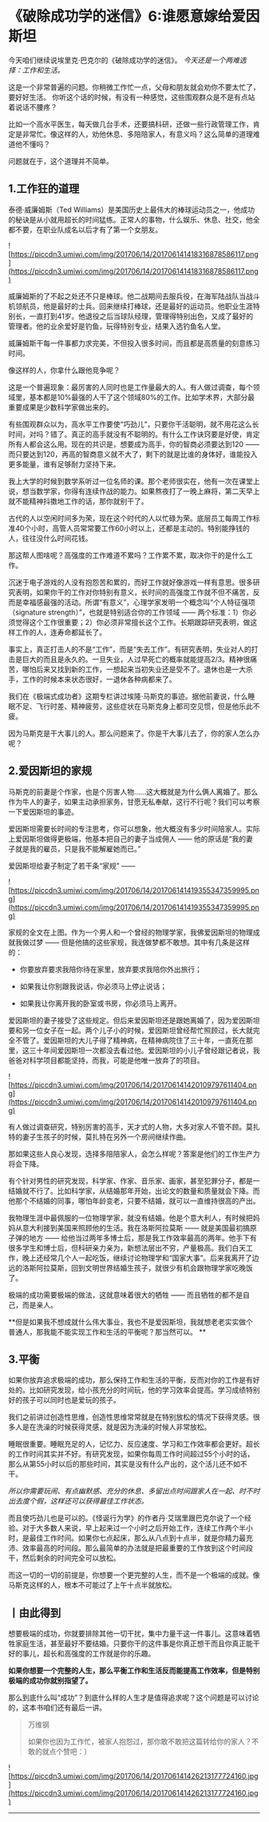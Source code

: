 # 《破除成功学的迷信》6:谁愿意嫁给爱因斯坦

今天咱们继续说埃里克·巴克尔的《破除成功学的迷信》。 *今天还是一个两难选择：工作和生活。*

这是一个非常普遍的问题。你稍微工作忙一点，父母和朋友就会劝你不要太忙了，要好好生活。 你听这个话的时候，有没有一种感觉，这些围观群众是不是有点站着说话不腰疼？

比如一个高水平医生，每天做几台手术，还要搞科研，还做一些行政管理工作，肯定是非常忙。像这样的人，劝他休息、多陪陪家人，有意义吗？这么简单的道理难道他不懂吗？

问题就在于，这个道理并不简单。

## 1.工作狂的道理

泰德·威廉姆斯（Ted Williams）是美国历史上最伟大的棒球运动员之一，他成功的秘诀是从小就用超长的时间猛练。正常人的事物，什么娱乐、休息、社交，他全都不要，在职业队成名以后才有了第一个女朋友。

![https://piccdn3.umiwi.com/img/201706/14/201706141418316878586117.png](https://piccdn3.umiwi.com/img/201706/14/201706141418316878586117.png)

威廉姆斯的了不起之处还不只是棒球。他二战期间去服兵役，在海军陆战队当战斗机领航员，他是最好的士兵。回来继续打棒球，还是最好的运动员。他职业生涯特别长，一直打到41岁。他退役之后当球队经理，管理得特别出色，又成了最好的管理者。他的业余爱好是钓鱼，玩得特别专业，结果入选钓鱼名人堂。

威廉姆斯干每一件事都力求完美，不但投入很多时间，而且都是高质量的刻意练习时间。

像这样的人，你拿什么跟他竞争呢？

这是一个普遍现象：最厉害的人同时也是工作量最大的人。有人做过调查，每个领域里，基本都是10%最强的人干了这个领域80%的工作。比如学术界，大部分最重要成果是少数科学家做出来的。

有些围观群众以为，高水平工作要使“巧劲儿”，只要你干活聪明，就不用花这么长时间，对吗？错了。真正的高手就没有不聪明的。有什么工作诀窍要是好使，肯定所有人都会这么用。现在的共识是，想要成为高手，你的智商必须要达到120 —— 而只要达到120，再高的智商意义就不大了，剩下的就是比谁的身体好，谁能投入更多能量，谁有足够耐力坚持下来。

我上大学的时候到数学系听过一位名师的课。那个老师很实在，他有一次在课堂上说，想当数学家，你得有连续作战的能力。如果熬夜打了一晚上麻将，第二天早上就不能精神抖擞地工作的话，那你就别干了。

古代的人以空闲时间多为荣，现在这个时代的人以忙碌为荣。底层员工每周工作标准40个小时，高管人员常常要工作60小时以上，还都是主动的。特别能挣钱的人，往往没什么时间花钱。

那这帮人图啥呢？高强度的工作难道不累吗？工作累不累，取决你干的是什么工作。

沉迷于电子游戏的人没有抱怨苦和累的，而好工作就好像游戏一样有意思。很多研究表明，如果你干的工作对你特别有意义，长时间的高强度工作就不但不痛苦，反而是幸福感最强的活动。所谓“有意义”，心理学家发明一个概念叫“个人特征强项（signature strength）”，也就是特别适合你的工作领域 —— 两个标准：1）你必须觉得这个工作很重要；2）你必须非常擅长这个工作。长期跟踪研究表明，做这样工作的人，连寿命都延长了。

事实上，真正打击人的不是“工作”，而是“失去工作”。有研究表明，失业对人的打击是巨大的而且是永久的。一旦失业，人过早死亡的概率就能提高2/3。精神很痛苦，哪怕后来又找到新的工作，一想起来当初失业还是受不了。退休也是一大杀手，工作的时候本来状态很好，一退休各种病都来了。

我们在《极端式成功者》这期专栏讲过埃隆·马斯克的事迹。据他前妻说，什么睡眠不足、飞行时差、精神疲劳，这些症状在马斯克身上都司空见惯，但是他乐此不疲。

因为马斯克是干大事儿的人。那么问题来了。你是干大事儿去了，你的家人怎么办呢？ 

## 2.爱因斯坦的家规

马斯克的前妻是个作家，也是个厉害人物……这大概就是为什么俩人离婚了。那么作为牛人的妻子，如果主动承担家务，甘愿无私奉献，这行不行呢？我们可以考察一下爱因斯坦的事迹。

爱因斯坦需要长时间的专注思考，你可以想象，他大概没有多少时间陪家人。实际上爱因斯坦做得更极端，他基本把自己的妻子当成佣人 —— 他的原话是“我的妻子就是我的雇员，只是我不能解雇她而已。”

爱因斯坦给妻子制定了若干条“家规” ——  

![https://piccdn3.umiwi.com/img/201706/14/201706141419355347359995.png](https://piccdn3.umiwi.com/img/201706/14/201706141419355347359995.png)

家规的全文在上图。作为一个男人和一个曾经的物理学家，我佛爱因斯坦的物理成就我做过梦 —— 但是他搞的这些家规，我连做梦都不敢想。其中有几条是这样的：

* 你要放弃要求我陪你待在家里，放弃要求我陪你外出旅行；

* 如果我让你别跟我说话，你必须马上停止说话；

* 如果我让你离开我的卧室或书房，你必须马上离开。

爱因斯坦的妻子接受了这些规定。但后来爱因斯坦还是跟她离婚了，因为爱因斯坦要和另一位女子在一起。两个儿子小的时候，爱因斯坦曾经帮忙照顾过，长大就完全不管了。爱因斯坦的大儿子得了精神病，在精神病院住了三十年，一直死在那里，这三十年间爱因斯坦一次都没去看过他。爱因斯坦的小儿子曾经跟记者说，我爸爸对科学项目都能坚持，而我，可能是他唯一放弃了的项目。 

![https://piccdn3.umiwi.com/img/201706/14/201706141420109797611404.png](https://piccdn3.umiwi.com/img/201706/14/201706141420109797611404.png)

有人做过调查研究，特别厉害的高手，天才式的人物，大多对家人不管不顾。莫扎特的妻子生孩子的时候，莫扎特在另外一个房间继续作曲。

那如果这些人良心发现，选择多陪陪家人，会怎么样呢？答案是他们的工作生产力将会下降。

有个针对男性的研究发现，科学家、作家、音乐家、画家，甚至犯罪分子，都是一结婚就不行了。比如科学家，从结婚那年开始，出论文的数量和质量就会下降。而他那个不结婚的同事，哪怕年龄变老，只要不结婚，就可以一直维持很高的产出。

我物理生涯中最佩服的一位物理学家，就没有结婚。他是个意大利人，有时候把妈妈从意大利接到美国来照顾他的生活。我在洛斯阿拉莫斯 —— 就是美国最初搞原子弹的地方 —— 给他当过两年多博士后，那是我工作效率最高的两年。他手下有很多学生和博士后，但科研亲力亲为，新想法层出不穷，产量极高。我们白天工作，晚上还经常几个人一起吃饭，继续讨论物理学和“国家大事”。后来我离开了边远的洛斯阿拉莫斯，回到文明世界结婚生孩子，就很少有机会跟物理学家吃晚饭了。

极端的成功需要极端的做法，这就意味着很大的牺牲 —— 而且牺牲的都不是自己，而是亲人。

 **但是如果我不想成就什么伟大事业，我也不是爱因斯坦，我就想老老实实做个普通人，那我能不能实现工作和生活的平衡呢？那当然可以。 **

## 3.平衡

如果你放弃追求极端的成功，那么保持工作和生活的平衡，反而对你的工作是有好处的。比如研究发现，给小孩充分的时间玩，他的学习效率会提高。学习成绩特别好的孩子可以同时也是爱玩的孩子。

我们之前讲过创造性思维，创造性思维常常就是在特别放松的情况下获得灵感。很多人是在洗澡的时候获得灵感，就是因为洗澡的时候人非常放松。

睡眠很重要。睡眠充足的人，记忆力、反应速度、学习和工作效率都会更好。超长的工作时间其实并不好。有研究发现，如果你每周工作时间超过55个小时的话，那么从第55小时以后的那些时间，其实是没有什么产出的，这个活儿还不如不干。

 *所以你需要玩闹、有点幽默感、充分的休息、多留出点时间跟家人在一起、时不时出去度个假，这样还可以获得最佳工作状态。*

而且使巧劲儿也是可以的。《怪诞行为学》的作者丹·艾瑞里跟巴克尔说了一个经验。对于大多数人来说，早上起来过一个小时之后开始工作，连续工作两个半小时，是最佳工作时间。如果你七点起床，那么从八点到十点半，就是你精力最充沛、效率最高的时间段。那么最简单的办法就是把最重要的工作放到这个时间段干，然后剩余的时间完全可以放松。

而这一切的一切的前提是，你想要一个更完整的人生，而不是一个极端的成就。像马斯克这样的人，根本不可能过了上午十点半就放松。 

## 丨由此得到

想要极端的成功，你就要排除其他一切干扰，集中力量干这一件事儿。这意味着牺牲家庭生活，甚至最好不要结婚。只要你干的这件事是你真正想干而且你真正能干好的事儿，超长和高强度的工作就是你的乐趣。

 **如果你想要一个完整的人生，那么平衡工作和生活反而能提高工作效率，但是特别极端的成功你就别指望了。**

那么到底什么叫“成功”？到底什么样的人生才是值得追求呢？这个问题是可以讨论的，这本书咱们还有最后一讲。 

> 万维钢
> 
> 如果你也因为工作忙，被家人抱怨过，那你敢不敢把这篇转给你的家人？不敢的就点个赞吧：）

![https://piccdn3.umiwi.com/img/201706/14/201706141426213177724160.jpg](https://piccdn3.umiwi.com/img/201706/14/201706141426213177724160.jpg)

---
